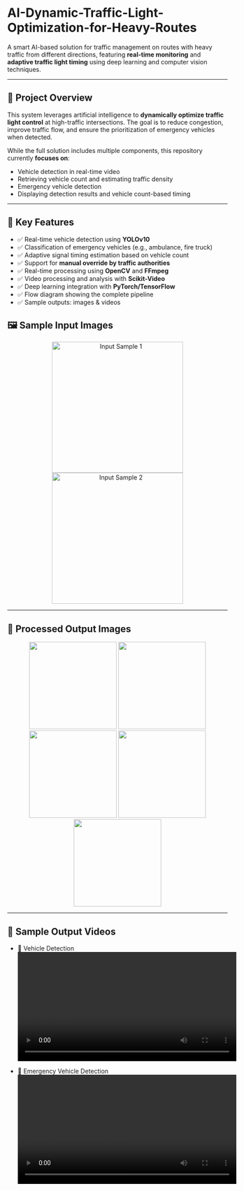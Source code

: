 # AI-Dynamic-Traffic-Light-Optimization-for-Heavy-Routes

A smart AI-based solution for traffic management on routes with heavy traffic from different directions, featuring **real-time monitoring** and **adaptive traffic light timing** using deep learning and computer vision techniques.

---

## 🚦 Project Overview

This system leverages artificial intelligence to **dynamically optimize traffic light control** at high-traffic intersections. The goal is to reduce congestion, improve traffic flow, and ensure the prioritization of emergency vehicles when detected.

While the full solution includes multiple components, this repository currently **focuses on**:
- Vehicle detection in real-time video
- Retrieving vehicle count and estimating traffic density
- Emergency vehicle detection
- Displaying detection results and vehicle count-based timing

---

## 🎯 Key Features

- ✅ Real-time vehicle detection using **YOLOv10**
- ✅ Classification of emergency vehicles (e.g., ambulance, fire truck)
- ✅ Adaptive signal timing estimation based on vehicle count
- ✅ Support for **manual override by traffic authorities**
- ✅ Real-time processing using **OpenCV** and **FFmpeg**
- ✅ Video processing and analysis with **Scikit-Video**
- ✅ Deep learning integration with **PyTorch/TensorFlow**
- ✅ Flow diagram showing the complete pipeline
- ✅ Sample outputs: images & videos

## 🖼️ Sample Input Images

<p align="center">
  <img src="images/input_sample1.jpg" alt="Input Sample 1" width="300">
  <img src="images/input_sample2.jpg" alt="Input Sample 2" width="300">
</p>

---

## 🧪 Processed Output Images

<p align="center">
  <img src="processed_cars.png" width="200">
  <img src="processed_test1.jpg" width="200">
  <img src="processed_test2.png" width="200">
  <img src="processed_test3.png" width="200">
  <img src="processed_test4.png" width="200">
</p>

---

## 🎥 Sample Output Videos

- 🔵 Vehicle Detection  
  <video width="500" controls>
    <source src="videos/vehicle_detection.mp4" type="video/mp4">
    Your browser does not support the video tag.
  </video>

- 🔴 Emergency Vehicle Detection  
  <video width="500" controls>
    <source src="videos/emergency_detection.mp4" type="video/mp4">
    Your browser does not support the video tag.
  </video>
